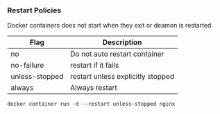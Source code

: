 ### Restart Policies
Docker containers does not start when they exit or deamon is restarted.

| Flag        | Description |
| ----------- | ----------- |
| no          | Do not auto restart container       |
| no-failure  | restart if it fails        |
| unless-stopped| restart unless explicitly stopped     |
| always   | Always restart        |

`docker container run -d --restart unless-stopped nginx`